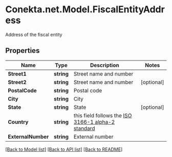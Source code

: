 # Conekta.net.Model.FiscalEntityAddress
Address of the fiscal entity

## Properties

Name | Type | Description | Notes
------------ | ------------- | ------------- | -------------
**Street1** | **string** | Street name and number | 
**Street2** | **string** | Street name and number | [optional] 
**PostalCode** | **string** | Postal code | 
**City** | **string** | City | 
**State** | **string** | State | [optional] 
**Country** | **string** | this field follows the [ISO 3166-1 alpha-2 standard](https://en.wikipedia.org/wiki/ISO_3166-1_alpha-2) | 
**ExternalNumber** | **string** | External number | 

[[Back to Model list]](../README.md#documentation-for-models) [[Back to API list]](../README.md#documentation-for-api-endpoints) [[Back to README]](../README.md)


